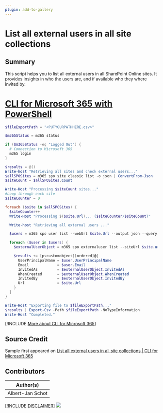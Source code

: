 ```yaml
---
plugin: add-to-gallery
---
```


# List all external users in all site collections

## Summary

This script helps you to list all external users in all SharePoint Online sites. It provides insights in who the users are, and if available who they where invited by.
 
# [CLI for Microsoft 365 with PowerShell](#tab/cli-m365-ps)
```powershell
$fileExportPath = "<PUTYOURPATHHERE.csv>"

$m365Status = m365 status

if ($m365Status -eq "Logged Out") {
  # Connection to Microsoft 365
  m365 login
}

$results = @()
Write-host "Retrieving all sites and check external users..."
$allSPOSites = m365 spo site classic list -o json | ConvertFrom-Json
$siteCount = $allSPOSites.Count

Write-Host "Processing $siteCount sites..."
#Loop through each site
$siteCounter = 0

foreach ($site in $allSPOSites) {
  $siteCounter++
  Write-Host "Processing $($site.Url)... ($siteCounter/$siteCount)"

  Write-host "Retrieving all external users ..."

  $users = m365 spo user list --webUrl $site.Url --output json --query "value[?contains(LoginName,'#ext#')]" | ConvertFrom-Json

  foreach ($user in $users) {
    $externalUserObject = m365 spo externaluser list --siteUrl $site.url -o json --query "[?AcceptedAs == '$($user.Email)']" | ConvertFrom-Json

    $results += [pscustomobject][ordered]@{
      UserPrincipalName = $user.UserPrincipalName
      Email             = $user.Email
      InvitedAs         = $externalUserObject.InvitedAs
      WhenCreated       = $externalUserObject.WhenCreated
      InvitedBy         = $externalUserObject.InvitedBy
      Url               = $site.Url
    }
  }
}

Write-Host "Exporting file to $fileExportPath..."
$results | Export-Csv -Path $fileExportPath -NoTypeInformation
Write-Host "Completed."
```
[!INCLUDE [More about CLI for Microsoft 365](../../docfx/includes/MORE-CLIM365.md)]


## Source Credit

Sample first appeared on [List all external users in all site collections | CLI for Microsoft 365](https://pnp.github.io/cli-microsoft365/sample-scripts/spo/list-site-externalusers/)

## Contributors

| Author(s) |
|-----------|
| Albert-Jan Schot |


[!INCLUDE [DISCLAIMER](../../docfx/includes/DISCLAIMER.md)]
<img src="https://telemetry.sharepointpnp.com/script-samples/scripts/spo-list-site-externalusers" aria-hidden="true" />